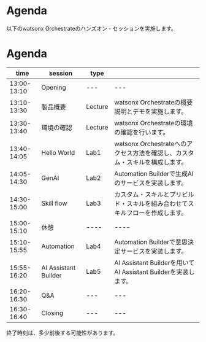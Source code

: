 # Agenda

以下のwatsonx Orchestrateのハンズオン・セッションを実施します。

# Agenda
|time|session|type||
|-------|----|----|---|
|13:00-13:10|Opening|---|---|
|13:10-13:30|製品概要|Lecture|watsonx Orchestrateの概要説明とデモを実施します。|
|13:30-13:40|環境の確認|Lecture|watsonx Orchestrateの環境の確認を行います。|
|13:40-14:05|Hello World|Lab1|watsonx Orchestrateへのアクセス方法を確認し、カスタム・スキルを構成します。|
|14:05-14:30|GenAI|Lab2|Automation Builderで生成AIのサービスを実装します。|
|14:30-15:00|Skill flow|Lab3|カスタム・スキルとプリビルド・スキルを組み合わせてスキルフローを作成します。|
|15:00-15:10|休憩|----|----|
|15:10-15:55|Automation|Lab4|Automation Builderで意思決定サービスを実装します。|
|15:55-16:20|AI Assistant Builder|Lab5|AI Assistant Builderを用いてAI Assistant Builderを実装します。|
|16:20-16:30|Q&A|---|---|
|16:30-16:40|Closing|---|---|

終了時刻は、多少前後する可能性があります。